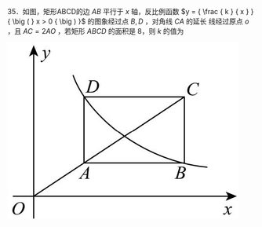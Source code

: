 35．如图，矩形ABCD的边 $A B$ 平行于 $x$ 轴，反比例函数 $y = { \frac { k } { x } } { \big ( } x > 0 { \big ) }$ 的图象经过点 $B , D$ ，对角线 $C A$ 的延长 线经过原点 $o$ ，且 $A C = 2 A O$ ，若矩形 $A B C D$ 的面积是 8，则 $k$ 的值为

![](<../../qs_image_DB/专题1-4_一文搞定反比例函数7个模型，13类题型（解析版）_/c66503e8078ff033c83a75f84364774679c5986ec686a0626e678473885c8999.jpg>)
